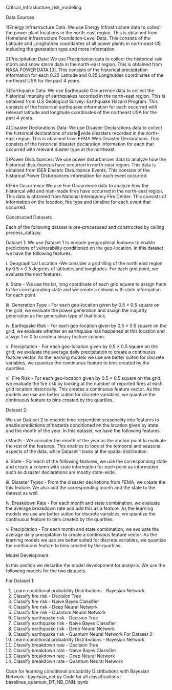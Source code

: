 Critical_infrastucture_risk_modeling


Data Sources

1)Energy Infrastructure Data:
We use Energy Infrastructure data to collect the power plant locations in the north-east region. This is obtained from Homeland Infrastructure Foundation-Level Data. This consists of the Latitude and Longitutdes cooridantes of all power plants in north-east US including the generation type and more information.


2)Precipitation Data:
We use Precipitation data to collect the historical rain storm and snow storm data
in the north-east region. This is obtained from NASA POWER DATA [3]. This
consists of the historical precipitation information for each 0.25 Latitude and 0.25
Longitutdes coordinates of the northeast USA for the past 4 years.

3)Earthquake Data:
We use Earthquake Occurrence data to collect the historical intensity of earthquakes recorded in the north-east region.  This is obtained from U.S Geological Survey: Earthquake Hazard Program. This consists of the historical earthquake information for each occurred with relevant latitude and longitude coordinates of the northeast USA for the past 4 years.

4)Disaster Declarations Data:
We use Disaster Declarations data to collect the historical declarations of statewide disasters recorded in the north-east region. This is obtained from FEMA Web Disaster Declarations. This consists of the historical disaster declaration information for each that occurred with relevant diaster type at the northeast.

5)Power Disturbances:
We use power disturbances data to analyze how the historical disturbances have occurred in north-east region. This data is obtained from ISER Electric Disturbance Events. This consists of the historical Power Disturbances information for each event occurred.

6)Fire Occurrence
We use Fire Occurrence data to analyze how the historical wild and man-made
fires have occurred in the north-east region. This data is obtained from National
Interagency Fire Center. This consists of information on the location, fire type
and timeline for each event that occurred.


Constructed Datasets

Each of the following dataset is pre-processsed and constructed by calling precess_data.py. 

Dataset 1: 
We use Dataset 1 to encode geographical features to enable predictions of vulnerability conditioned on the geo-location. In this dataset we have the following
features.

i. Geographical Location -We consider a grid tiling of the north east region by 0.5 × 0.5 degrees of latitudes and longitudes. For each grid point, we evaluate the next features.

ii. State - We use the lat, long coordinate of each grid square to assign them to the corresponding state and we create a column with state information for each point.

iii. Generation Type - For each geo-location given by 0.5 × 0.5 square on the grid, we evaluate the power generation and assign the majority generation as the generation type of that block.

iv. Earthquake Risk -  For each geo-location given by 0.5 × 0.5 square on the grid, we evaluate whether an earthquake has happened at this location and assign 1 or 0 to create a binary
feature column.

v. Precipitation - For each geo-location given by 0.5 × 0.5 square on the grid, we evaluate the average daily precipitation to create a continuous feature vector. As the learning models we use are better suited for discrete variables, we quantize the continuous feature to bins created by the quartiles. 

vi. Fire Risk - For each geo-location given by 0.5 × 0.5 square on the grid, we evaluate the fire
risk by looking at the number of reported fires at each grid location historically. This creates a continuous feature vector. As the models we use are better suited for discrete variables, we quantize the continuous feature to bins created by the quartiles.


Dataset 2:

We use Dataset 2 to encode time-dependent seasonality into features to enable
predictions of hazards conditioned on the location given by state and the month of
the year. In this dataset, we have the following features.

i.Month - We consider the month of the year as the anchor point to evaluate the rest of the
features. This enables to look at the temporal and seasonal aspects of the data,
while Dataset 1 looks at the spatial distribution.

ii. State - For each of the following features, we use the corresponding state and create a
column with state information for each point as information such as disaster declarations are mostly state-wide.

iii. Disaster Types - From the disaster declrations from FEMA, we create the this feature. We also
add the corresponding month and the state to the dataset as well.

iv. Breakdown Rate - For each month and state combination, we evaluate the average breakdown rate
and add this as a feature. As the learning models we use are better suited for discrete variables, we quantize the continuous feature to bins created by the quartiles. 

v. Precipitation - For each month and state combination, we evaluate the average daily precipitation
to create a continuous feature vector. As the learning models we use are better suited for discrete variables, we quantize the continuous feature to bins created by the quartiles. 



Model Development

In this section we describe the model development for analysis. We use the following models for the two datasets.

For Dataset 1:
1. Learn conditional probability Distributions - Bayesian Network
2. Classify fire risk - Decision Tree
3. Classify fire risk - Naive Bayes Classifier
4. Classify fire risk - Deep Neural Network
5. Classify fire risk - Quantum Neural Network
6. Classify earthquake risk - Decision Tree
7. Classify earthquake risk - Naive Bayes Classifier
8. Classify earthquake risk - Deep Neural Network
9. Classify earthquake risk - Quantum Neural Network
For Dataset 2:
1. Learn conditional probability Distributions - Bayesian Network
2. Classify breakdown rate - Decision Tree
3. Classify breakdown rate - Naive Bayes Classifier
4. Classify breakdown rate - Deep Neural Network
5. Classify breakdown rate - Quantum Neural Network

Code for learning conditional probability Distributions with  Bayesian Network : bayesian_net.py
Code for all classifications : baselines_quantum_DT_NB_DNN.ipynb